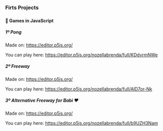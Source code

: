 ### Firts Projects <h3>

#### :space_invader: Games in JavaScript <h4>

##### 1º Pong <h5>

Made on: https://editor.p5js.org/

You can play here: https://editor.p5js.org/nozellabrenda/full/KDdvrmNWe

##### 2º Freeway <h5>

Made on: https://editor.p5js.org/

You can play here: https://editor.p5js.org/nozellabrenda/full/AlD7or-Nk

##### 3º Alternative Freeway for Babi :heart: <h5>

Made on: https://editor.p5js.org/

You can play here: https://editor.p5js.org/nozellabrenda/full/b9UZH3Nam
